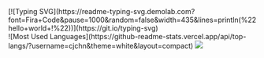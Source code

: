 <div>
  [![Typing SVG](https://readme-typing-svg.demolab.com?font=Fira+Code&pause=1000&random=false&width=435&lines=println(%22hello+world+!%22))](https://git.io/typing-svg)  
</div>

<div>
![Most Used Languages](https://github-readme-stats.vercel.app/api/top-langs/?username=cjchn&theme=white&layout=compact)
<a href="https://count.getloli.com/"><img src="https://count.getloli.com/get/@:cjchn"></a>  
</div>
